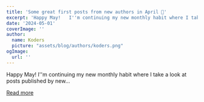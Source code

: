```yaml
---
title: 'Some great first posts from new authors in April 💞'
excerpt: 'Happy May!   I''m continuing my new monthly habit where I take a look at posts published by new...'
date: '2024-05-01'
coverImage: ''
author:
  name: Koders
  picture: "assets/blog/authors/koders.png"
ogImage:
  url: ''
---
```


Happy May!   I''m continuing my new monthly habit where I take a look at posts published by new...

[Read more](https://dev.to/jess/some-great-first-posts-from-new-authors-in-march-21o0)
